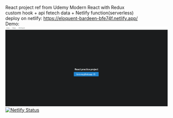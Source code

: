 React project ref from Udemy Modern React with Redux  
custom hook + api fetech data + Netlify function(serverless)  
deploy on netlify: https://eloquent-bardeen-bfe74f.netlify.app/  
Demo:  
![image](https://github.com/DeltaLF/video-app/blob/main/demo/demoVideoV2.gif)
[![Netlify Status](https://api.netlify.com/api/v1/badges/e28c9cce-b389-40a8-b3fe-1c5c65a0ef6a/deploy-status)](https://app.netlify.com/sites/eloquent-bardeen-bfe74f/deploys)
